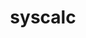 ---
title: "syscalc"
layout: cache
categories: [package, develop]
meta: {"versions": ["1.1.7"], "compilers": ["gcc@=11.4.0"], "oss": ["ubuntu22.04"], "platforms": ["linux"], "targets": ["x86_64_v3"], "stacks": ["hep", "root"], "num_specs": 7, "num_specs_by_stack": {"hep": 7, "root": 7}}
spec_details: [{"hash": "nhgjmuibnpaw4awt6epe3t5ae6lpxlxr", "compiler": "gcc@=11.4.0", "versions": ["1.1.7"], "os": "ubuntu22.04", "platform": "linux", "target": "x86_64_v3", "variants": ["build_system=makefile"], "stacks": ["hep", "root"], "size": "-", "tarball": "https://binaries.spack.io/develop/build_cache/linux-ubuntu22.04-x86_64_v3/gcc-11.4.0/syscalc-1.1.7/linux-ubuntu22.04-x86_64_v3-gcc-11.4.0-syscalc-1.1.7-nhgjmuibnpaw4awt6epe3t5ae6lpxlxr.spack"}, {"hash": "zkvvwfakzubxcn2hw25bx6ylzui25lse", "compiler": "gcc@=11.4.0", "versions": ["1.1.7"], "os": "ubuntu22.04", "platform": "linux", "target": "x86_64_v3", "variants": ["build_system=makefile"], "stacks": ["hep", "root"], "size": "-", "tarball": "https://binaries.spack.io/develop/build_cache/linux-ubuntu22.04-x86_64_v3/gcc-11.4.0/syscalc-1.1.7/linux-ubuntu22.04-x86_64_v3-gcc-11.4.0-syscalc-1.1.7-zkvvwfakzubxcn2hw25bx6ylzui25lse.spack"}, {"hash": "ywvsmc7yqxj2lbilnfytncsyrpp5japs", "compiler": "gcc@=11.4.0", "versions": ["1.1.7"], "os": "ubuntu22.04", "platform": "linux", "target": "x86_64_v3", "variants": ["build_system=makefile"], "stacks": ["hep", "root"], "size": "-", "tarball": "https://binaries.spack.io/develop/build_cache/linux-ubuntu22.04-x86_64_v3/gcc-11.4.0/syscalc-1.1.7/linux-ubuntu22.04-x86_64_v3-gcc-11.4.0-syscalc-1.1.7-ywvsmc7yqxj2lbilnfytncsyrpp5japs.spack"}, {"hash": "bkaibozwvpexxndghzsrohx72zwueigh", "compiler": "gcc@=11.4.0", "versions": ["1.1.7"], "os": "ubuntu22.04", "platform": "linux", "target": "x86_64_v3", "variants": ["build_system=makefile"], "stacks": ["hep", "root"], "size": "-", "tarball": "https://binaries.spack.io/develop/build_cache/linux-ubuntu22.04-x86_64_v3/gcc-11.4.0/syscalc-1.1.7/linux-ubuntu22.04-x86_64_v3-gcc-11.4.0-syscalc-1.1.7-bkaibozwvpexxndghzsrohx72zwueigh.spack"}, {"hash": "ft6t2xfpg6sl4bpet325lchxr5662atp", "compiler": "gcc@=11.4.0", "versions": ["1.1.7"], "os": "ubuntu22.04", "platform": "linux", "target": "x86_64_v3", "variants": ["build_system=makefile"], "stacks": ["hep", "root"], "size": "-", "tarball": "https://binaries.spack.io/develop/build_cache/linux-ubuntu22.04-x86_64_v3/gcc-11.4.0/syscalc-1.1.7/linux-ubuntu22.04-x86_64_v3-gcc-11.4.0-syscalc-1.1.7-ft6t2xfpg6sl4bpet325lchxr5662atp.spack"}, {"hash": "hk3itlogcdors7eq3ay6wjwdwoiwu4cl", "compiler": "gcc@=11.4.0", "versions": ["1.1.7"], "os": "ubuntu22.04", "platform": "linux", "target": "x86_64_v3", "variants": ["build_system=makefile"], "stacks": ["hep", "root"], "size": "-", "tarball": "https://binaries.spack.io/develop/build_cache/linux-ubuntu22.04-x86_64_v3/gcc-11.4.0/syscalc-1.1.7/linux-ubuntu22.04-x86_64_v3-gcc-11.4.0-syscalc-1.1.7-hk3itlogcdors7eq3ay6wjwdwoiwu4cl.spack"}, {"hash": "nbulk4snh3psvgvxc7r7ren6in3ljz4p", "compiler": "gcc@=11.4.0", "versions": ["1.1.7"], "os": "ubuntu22.04", "platform": "linux", "target": "x86_64_v3", "variants": ["build_system=makefile"], "stacks": ["hep", "root"], "size": "-", "tarball": "https://binaries.spack.io/develop/build_cache/linux-ubuntu22.04-x86_64_v3/gcc-11.4.0/syscalc-1.1.7/linux-ubuntu22.04-x86_64_v3-gcc-11.4.0-syscalc-1.1.7-nbulk4snh3psvgvxc7r7ren6in3ljz4p.spack"}]
---